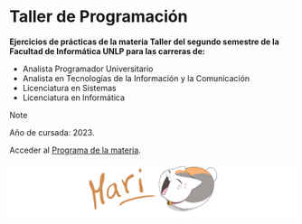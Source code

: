 # Taller de Programación

**Ejercicios de prácticas de la materia Taller del segundo semestre de la Facultad de Informática UNLP para las carreras de:**

* Analista Programador Universitario
* Analista en Tecnologías de la Información y la Comunicación
* Licenciatura en Sistemas
* Licenciatura en Informática

>[!NOTE]
>Año de cursada: 2023.
>
>Acceder al [Programa de la materia](https://drive.google.com/file/d/1CIYGTEdVyFRA9UtmWSzej9TRo9QpOvvs/view?usp=drive_link).

<p><img align="center" src="https://github.com/Marimari2342/Marimari2342/blob/main/firmagith.png" alt="marigit"/></p>
